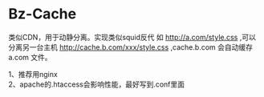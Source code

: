 Bz-Cache
========
类似CDN，用于动静分离。实现类似squid反代
如 http://a.com/style.css ,可以分离另一台主机 http://cache.b.com/xxx/style.css ,cache.b.com 会自动缓存 a.com 文件。


1、推荐用nginx  
2、apache的.htaccess会影响性能，最好写到.conf里面  
